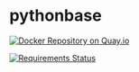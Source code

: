 pythonbase
==========

[![Docker Repository on Quay.io](https://quay.io/repository/bastianhoyer/pythonbase/status "Docker Repository on Quay.io")](https://quay.io/repository/bastianhoyer/pythonbase)

[![Requirements Status](https://requires.io/github/bastianhoyer/pythonbase/requirements.png?branch=master)](https://requires.io/github/bastianhoyer/pythonbase/requirements/?branch=master)
